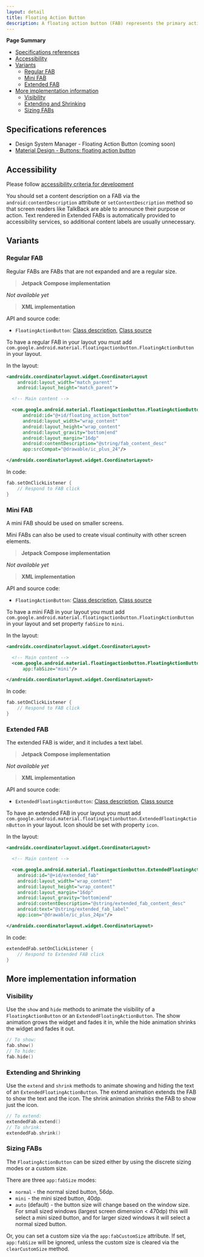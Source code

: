 ```yaml
---
layout: detail
title: Floating Action Button
description: A floating action button (FAB) represents the primary action of a screen.
---
```


**Page Summary**

* [Specifications references](#specifications-references)
* [Accessibility](#accessibility)
* [Variants](#variants)
  * [Regular FAB](#regular-fab)
  * [Mini FAB](#mini-fab)
  * [Extended FAB](#extended-fab)
* [More implementation information](#more-implementation-information)
  * [Visibility](#visibility)
  * [Extending and Shrinking](#extending-and-shrinking)
  * [Sizing FABs](#sizing-fabs)


## Specifications references

- Design System Manager - Floating Action Button (coming soon)
- [Material Design - Buttons: floating action button](https://material.io/components/buttons-floating-action-button/)

## Accessibility

Please follow [accessibility criteria for development](https://a11y-guidelines.orange.com/en/mobile/android/development/)

You should set a content description on a FAB via the
`android:contentDescription` attribute or `setContentDescription` method so that
screen readers like TalkBack are able to announce their purpose or action. Text
rendered in Extended FABs is automatically provided to accessibility services,
so additional content labels are usually unnecessary.

## Variants

### Regular FAB

Regular FABs are FABs that are not expanded and are a regular size.

> **Jetpack Compose implementation**

*Not available yet*

> **XML implementation**

API and source code:

*   `FloatingActionButton`: [Class description](https://developer.android.com/reference/com/google/android/material/floatingactionbutton/FloatingActionButton), [Class source](https://github.com/material-components/material-components-android/tree/master/lib/java/com/google/android/material/floatingactionbutton/FloatingActionButton.java)

To have a regular FAB in your layout you must add `com.google.android.material.floatingactionbutton.FloatingActionButton` in your layout.

In the layout:

```xml
<androidx.coordinatorlayout.widget.CoordinatorLayout
    android:layout_width="match_parent"
    android:layout_height="match_parent">

  <!-- Main content -->

  <com.google.android.material.floatingactionbutton.FloatingActionButton
      android:id="@+id/floating_action_button"
      android:layout_width="wrap_content"
      android:layout_height="wrap_content"
      android:layout_gravity="bottom|end"
      android:layout_margin="16dp"
      android:contentDescription="@string/fab_content_desc"
      app:srcCompat="@drawable/ic_plus_24"/>

</androidx.coordinatorlayout.widget.CoordinatorLayout>
```

In code:

```kotlin
fab.setOnClickListener {
    // Respond to FAB click
}
```

### Mini FAB

A mini FAB should be used on smaller screens.

Mini FABs can also be used to create visual continuity with other screen elements.

> **Jetpack Compose implementation**

*Not available yet*

> **XML implementation**

API and source code:

*   `FloatingActionButton`: [Class description](https://developer.android.com/reference/com/google/android/material/floatingactionbutton/FloatingActionButton), [Class source](https://github.com/material-components/material-components-android/tree/master/lib/java/com/google/android/material/floatingactionbutton/FloatingActionButton.java)

To have a mini FAB in your layout you must add `com.google.android.material.floatingactionbutton.FloatingActionButton` in your layout and set property `fabSize` to `mini`.

In the layout:

```xml
<androidx.coordinatorlayout.widget.CoordinatorLayout>

  <!-- Main content -->
  <com.google.android.material.floatingactionbutton.FloatingActionButton
      app:fabSize="mini"/>

</androidx.coordinatorlayout.widget.CoordinatorLayout>
```

In code:

```kotlin
fab.setOnClickListener {
    // Respond to FAB click
}
```

### Extended FAB

The extended FAB is wider, and it includes a text label.

> **Jetpack Compose implementation**

*Not available yet*

> **XML implementation**

API and source code:

*   `ExtendedFloatingActionButton`: [Class description](https://developer.android.com/reference/com/google/android/material/floatingactionbutton/ExtendedFloatingActionButton), [Class source](https://github.com/material-components/material-components-android/tree/master/lib/java/com/google/android/material/floatingactionbutton/ExtendedFloatingActionButton.java)

To have an extended FAB in your layout you must add `com.google.android.material.floatingactionbutton.ExtendedFloatingActionButton` in your layout.
Icon should be set with property `icon`.

In the layout:

```xml
<androidx.coordinatorlayout.widget.CoordinatorLayout>

  <!-- Main content -->

  <com.google.android.material.floatingactionbutton.ExtendedFloatingActionButton
    android:id="@+id/extended_fab"
    android:layout_width="wrap_content"
    android:layout_height="wrap_content"
    android:layout_margin="16dp"
    android:layout_gravity="bottom|end"
    android:contentDescription="@string/extended_fab_content_desc"
    android:text="@string/extended_fab_label"
    app:icon="@drawable/ic_plus_24px"/>

</androidx.coordinatorlayout.widget.CoordinatorLayout>
```

In code:

```kotlin
extendedFab.setOnClickListener {
    // Respond to Extended FAB click
}
```

## More implementation information

### Visibility

Use the `show` and `hide` methods to animate the visibility of a
`FloatingActionButton` or an `ExtendedFloatingActionButton`. The show animation
grows the widget and fades it in, while the hide animation shrinks the widget
and fades it out.

```kotlin
// To show:
fab.show()
// To hide:
fab.hide()
```

### Extending and Shrinking

Use the `extend` and `shrink` methods to animate showing and hiding the text of
an `ExtendedFloatingActionButton`. The extend animation extends the FAB to show
the text and the icon. The shrink animation shrinks the FAB to show just the
icon.

```kotlin
// To extend:
extendedFab.extend()
// To shrink:
extendedFab.shrink()
```

### Sizing FABs

The `FloatingActionButton` can be sized either by using the discrete sizing
modes or a custom size.

There are three `app:fabSize` modes:

*   `normal` - the normal sized button, 56dp.
*   `mini` - the mini sized button, 40dp.
*   `auto` (default) - the button size will change based on the window size. For
    small sized windows (largest screen dimension < 470dp) this will select a
    mini sized button, and for larger sized windows it will select a normal
    sized button.

Or, you can set a custom size via the `app:fabCustomSize` attribute. If set,
`app:fabSize` will be ignored, unless the custom size is cleared via the
`clearCustomSize` method.